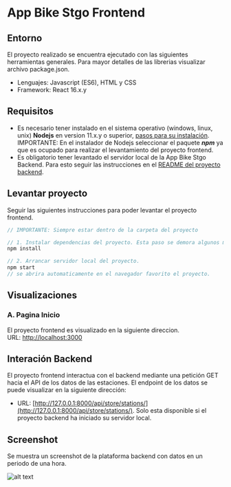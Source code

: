 # App Bike Stgo Frontend
## Entorno
El proyecto realizado se encuentra ejecutado con las siguientes herramientas generales. Para mayor detalles de las librerias visualizar archivo package.json.
- Lenguajes: Javascript (ES6), HTML y CSS
- Framework: React 16.x.y

## Requisitos
- Es necesario tener instalado en el sistema operativo (windows, linux, unix) **Nodejs** en version 11.x.y o superior, [pasos para su instalación](https://nodejs.org/es/). IMPORTANTE: En el instalador de Nodejs seleccionar el paquete ***npm*** ya que es ocupado para realizar el levantamiento del proyecto frontend.
- Es obligatorio tener levantado el servidor local de la App Bike Stgo Backend. Para esto seguir las instrucciones en el [README del proyecto backend](https://github.com/funktasmas/app-bikestgo-backend).

## Levantar proyecto
Seguir las siguientes instrucciones para poder levantar el proyecto frontend.
``` javascript
// IMPORTANTE: Siempre estar dentro de la carpeta del proyecto

// 1. Instalar dependencias del proyecto. Esta paso se demora algunos minutos
npm install

// 2. Arrancar servidor local del proyecto.
npm start
// se abrira automaticamente en el navegador favorito el proyecto.
```
## Visualizaciones

### A. Pagina Inicio
El proyecto frontend es visualizado en la siguiente direccion.  
URL: [http://localhost:3000](http://localhost:3000)

## Interación Backend
El proyecto frontend interactua con el backend mediante una petición GET hacia el API de los datos de las estaciones. El endpoint de los datos se puede visualizar en la siguiente dirección:
- URL: [http://127.0.0.1:8000/api/store/stations/](http://127.0.0.1:8000/api/store/stations/). Solo esta disponible si el proyecto backend ha iniciado su servidor local.

## Screenshot
Se muestra un screenshot de la plataforma backend con datos en un periodo de una hora.

![alt text](https://i.imgur.com/6mSMXsq.png)